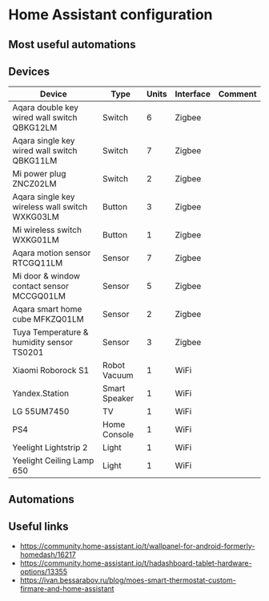 # Home Assistant configuration

## Most useful automations

## Devices

| Device                                         | Type          | Units | Interface | Comment |
| ---------------------------------------------- | ------------- | ----- | --------- | ------- |
| Aqara double key wired wall switch QBKG12LM    | Switch        | 6     | Zigbee    |         |
| Aqara single key wired wall switch QBKG11LM    | Switch        | 7     | Zigbee    |         |
| Mi power plug ZNCZ02LM                         | Switch        | 2     | Zigbee    |         |
| Aqara single key wireless wall switch WXKG03LM | Button        | 3     | Zigbee    |         |
| Mi wireless switch WXKG01LM                    | Button        | 1     | Zigbee    |         |
| Aqara motion sensor RTCGQ11LM                  | Sensor        | 7     | Zigbee    |         |
| Mi door & window contact sensor MCCGQ01LM      | Sensor        | 5     | Zigbee    |         |
| Aqara smart home cube MFKZQ01LM                | Sensor        | 2     | Zigbee    |         |
| Tuya Temperature & humidity sensor TS0201      | Sensor        | 3     | Zigbee    |         |
| Xiaomi Roborock S1                             | Robot Vacuum  | 1     | WiFi      |         |
| Yandex.Station                                 | Smart Speaker | 1     | WiFi      |         |
| LG 55UM7450                                    | TV            | 1     | WiFi      |         |
| PS4                                            | Home Console  | 1     | WiFi      |         |
| Yeelight Lightstrip 2                          | Light         | 1     | WiFi      |         |
| Yeelight Ceiling Lamp 650                      | Light         | 1     | WiFi      |         |

## Automations

## Useful links

* https://community.home-assistant.io/t/wallpanel-for-android-formerly-homedash/16217
* https://community.home-assistant.io/t/hadashboard-tablet-hardware-options/13355
* https://ivan.bessarabov.ru/blog/moes-smart-thermostat-custom-firmare-and-home-assistant
